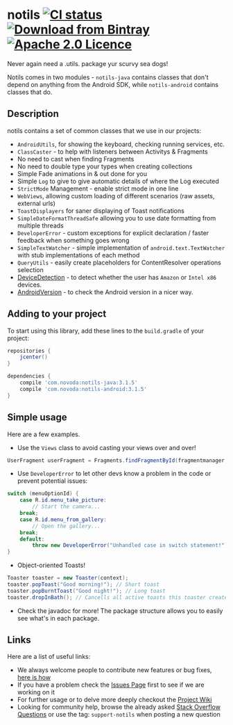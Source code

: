 # notils [![CI status](https://ci.novoda.com/buildStatus/icon?job=notils)](https://ci.novoda.com/job/notils/lastBuild/console) [![Download from Bintray](https://api.bintray.com/packages/novoda/maven/notils-android/images/download.svg)](https://bintray.com/novoda/maven/notils-android/_latestVersion) [![Apache 2.0 Licence](https://img.shields.io/github/license/novoda/notils.svg)](https://github.com/novoda/notils/blob/master/LICENSE.txt)

Never again need a .utils. package yur scurvy sea dogs!

Notils comes in two modules - `notils-java` contains classes that don't depend on anything from the Android SDK, while `notils-android` contains classes that do.

## Description

notils contains a set of common classes that we use in our projects:

  - `AndroidUtils`, for showing the keyboard, checking running services, etc.
  - `ClassCaster` - to help with listeners between Activitys & Fragments
  - No need to cast when finding Fragments
  - No need to double type your types when creating collections
  - Simple Fade animations in & out done for you
  - Simple `Log` to give to give automatic details of where the Log executed
  - `StrictMode` Management - enable strict mode in one line
  - `WebViews`, allowing custom loading of different scenarios (raw assets, external urls)
  - `ToastDisplayers` for saner displaying of Toast notifications
  - `SimpleDateFormatThreadSafe` allowing you to use date formatting from multiple threads
  - `DeveloperError` - custom exceptions for explicit declaration / faster feedback when something goes wrong
  - `SimpleTextWatcher` - simple implementation of `android.text.TextWatcher` with stub implementations of each method
  - `QueryUtils` - easily create placeholders for ContentResolver operations selection
  - [DeviceDetection](https://github.com/novoda/notils/blob/master/android/src/main/java/com/novoda/notils/devicedetection/DeviceDetection.java) - to detect whether the user has `Amazon` or `Intel x86` devices.
  - [AndroidVersion](https://github.com/novoda/notils/blob/master/android/src/main/java/com/novoda/notils/devicedetection/AndroidVersion.java) - to check the Android version in a nicer way.


## Adding to your project

To start using this library, add these lines to the `build.gradle` of your project:

```groovy
repositories {
    jcenter()
}

dependencies {
    compile 'com.novoda:notils-java:3.1.5'
    compile 'com.novoda:notils-android:3.1.5'
}
```


## Simple usage

Here are a few examples.

 * Use the `Views` class to avoid casting your views over and over!
 
 ```java
 UserFragment userFragment = Fragments.findFragmentById(fragmentmanager, R.id.userFragment);
 ```

 * Use `DeveloperError` to let other devs know a problem in the code or prevent potential issues:
 
 ```java
 switch (menuOptionId) {
     case R.id.menu_take_picture:
         // Start the camera...
     break;
     case R.id.menu_from_gallery:
         // Open the gallery...
     break;
     default:
         throw new DeveloperError("Unhandled case in switch statement!");
 }
 ```
 
 * Object-oriented Toasts!
 
 ```java
 Toaster toaster = new Toaster(context);
 toaster.popToast("Good morning!"); // Short toast
 toaster.popBurntToast("Good night!"); // Long toast
 toaster.dropInBath(); // Cancells all active toasts this toaster created
 ```
 
 * Check the javadoc for more! The package structure allows you to easily see what's in each package.


## Links

Here are a list of useful links:

 * We always welcome people to contribute new features or bug fixes, [here is how](https://github.com/novoda/novoda/blob/master/CONTRIBUTING.md)
 * If you have a problem check the [Issues Page](https://github.com/novoda/notils/issues) first to see if we are working on it
 * For further usage or to delve more deeply checkout the [Project Wiki](https://github.com/novoda/notils/wiki)
 * Looking for community help, browse the already asked [Stack Overflow Questions](http://stackoverflow.com/questions/tagged/support-notils) or use the tag: `support-notils` when posting a new question
